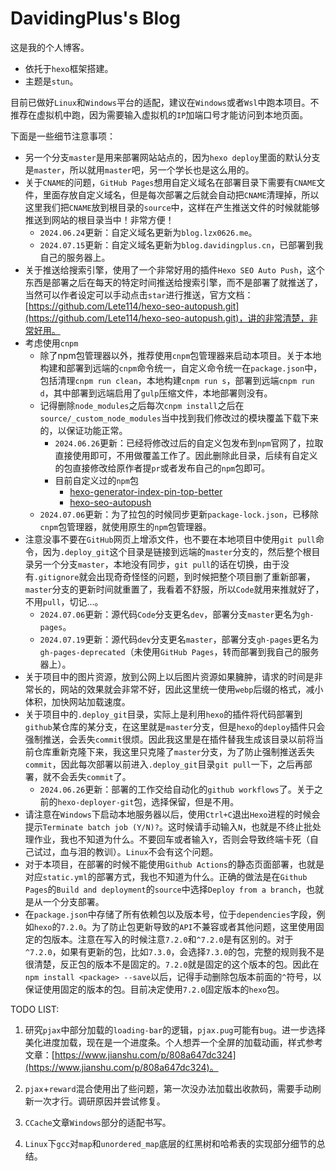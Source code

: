 # DavidingPlus's Blog

这是我的个人博客。

- 依托于`hexo`框架搭建。
- 主题是`stun`。

目前已做好`Linux`和`Windows`平台的适配，建议在`Windows`或者`Wsl`中跑本项目。不推荐在虚拟机中跑，因为需要输入虚拟机的`IP`加端口号才能访问到本地页面。

下面是一些细节注意事项：

- 另一个分支`master`是用来部署网站站点的，因为`hexo deploy`里面的默认分支是`master`，所以就用`master`吧，另一个学长也是这么用的。
- 关于`CNAME`的问题，`GitHub Pages`想用自定义域名在部署目录下需要有`CNAME`文件，里面存放自定义域名，但是每次部署之后就会自动把`CNAME`清理掉，所以这里我们把`CNAME`放到根目录的`source`中，这样在产生推送文件的时候就能够推送到网站的根目录当中！非常方便！
  - `2024.06.24`更新：自定义域名更新为`blog.lzx0626.me`。
  - `2024.07.15`更新：自定义域名更新为`blog.davidingplus.cn`，已部署到我自己的服务器上。
- 关于推送给搜索引擎，使用了一个非常好用的插件`Hexo SEO Auto Push`，这个东西是部署之后在每天的特定时间推送给搜索引擎，而不是部署了就推送了，当然可以作者设定可以手动点击`star`进行推送，官方文档：[https://github.com/Lete114/hexo-seo-autopush.git](https://github.com/Lete114/hexo-seo-autopush.git)，讲的非常清楚，非常好用。
- 考虑使用`cnpm`
  - 除了npm包管理器以外，推荐使用`cnpm`包管理器来启动本项目。关于本地构建和部署到远端的`cnpm`命令统一，自定义命令统一在`package.json`中，包括清理`cnpm run clean`，本地构建`cnpm run s`，部署到远端`cnpm run d`，其中部署到远端启用了`gulp`压缩文件，本地部署则没有。
  - 记得删除`node_modules`之后每次`cnpm install`之后在`source/_custom_node_modules`当中找到我们修改过的模块覆盖下载下来的，以保证功能正常。
    - `2024.06.26`更新：已经将修改过后的自定义包发布到`npm`官网了，拉取直接使用即可，不用做覆盖工作了。因此删除此目录，后续有自定义的包直接修改给原作者提`pr`或者发布自己的`npm`包即可。
    - 目前自定义过的`npm`包
      - [hexo-generator-index-pin-top-better](https://github.com/DavidingPlus/hexo-generator-index-pin-top-better)
      - [hexo-seo-autopush](https://github.com/Lete114/Hexo-SEO-AutoPush)
  - `2024.07.06`更新：为了拉包的时候同步更新`package-lock.json`，已移除`cnpm`包管理器，就使用原生的`npm`包管理器。
- 注意没事不要在`GitHub`网页上增添文件，也不要在本地项目中使用`git pull`命令，因为`.deploy_git`这个目录是链接到远端的`master`分支的，然后整个根目录另一个分支`master`，本地没有同步，`git pull`的话在切换，由于没有`.gitignore`就会出现奇奇怪怪的问题，到时候把整个项目删了重新部署，`master`分支的更新时间就重置了，我看着不舒服，所以`Code`就用来推就好了，不用`pull`，切记...。
  - `2024.07.06`更新：源代码`Code`分支更名`dev`，部署分支`master`更名为`gh-pages`。
  - `2024.07.19`更新：源代码`dev`分支更名`master`，部署分支`gh-pages`更名为`gh-pages-deprecated`（未使用`GitHub Pages`，转而部署到我自己的服务器上）。
- 关于项目中的图片资源，放到公网上以后图片资源如果臃肿，请求的时间是非常长的，网站的效果就会非常不好，因此这里统一使用`webp`后缀的格式，减小体积，加快网站加载速度。
- 关于项目中的`.deploy_git`目录，实际上是利用`hexo`的插件将代码部署到`github`某仓库的某分支，在这里就是`master`分支，但是`hexo`的`deploy`插件只会强制推送，会丢失`commit`很烦。因此我这里是在插件替我生成该目录以前将当前仓库重新克隆下来，我这里只克隆了`master`分支，为了防止强制推送丢失`commit`，因此每次部署以前进入`.deploy_git`目录`git pull`一下，之后再部署，就不会丢失`commit`了。
  - `2024.06.26`更新：部署的工作交给自动化的`github workflows`了。关于之前的`hexo-deployer-git`包，选择保留，但是不用。
- 请注意在`Windows`下启动本地服务器以后，使用`Ctrl+C`退出`Hexo`进程的时候会提示`Terminate batch job (Y/N)?`。这时候请手动输入`N`，也就是不终止批处理作业，我也不知道为什么。不要回车或者输入`Y`，否则会导致终端卡死（自己试过，血与泪的教训）。`Linux`不会有这个问题。
- 对于本项目，在部署的时候不能使用`Github Actions`的静态页面部署，也就是对应`static.yml`的部署方式，我也不知道为什么。正确的做法是在`Github Pages`的`Build and deployment`的`source`中选择`Deploy from a branch`，也就是从一个分支部署。
- 在`package.json`中存储了所有依赖包以及版本号，位于`dependencies`字段，例如`hexo`的`7.2.0`。为了防止包更新导致的`API`不兼容或者其他问题，这里使用固定的包版本。注意在写入的时候注意`7.2.0`和`^7.2.0`是有区别的。对于`^7.2.0`，如果有更新的包，比如`7.3.0`，会选择`7.3.0`的包，完整的规则我不是很清楚，反正包的版本不是固定的。`7.2.0`就是固定的这个版本的包。因此在`npm install <package> --save`以后，记得手动删除包版本前面的`^`符号，以保证使用固定的版本的包。目前决定使用`7.2.0`固定版本的`hexo`包。

TODO LIST:

1. 研究`pjax`中部分加载的`loading-bar`的逻辑，`pjax.pug`可能有`bug`。进一步选择美化进度加载，现在是一个进度条。个人想弄一个全屏的加载动画，样式参考文章：[https://www.jianshu.com/p/808a647dc324](https://www.jianshu.com/p/808a647dc324)。

2. `pjax`+`reward`混合使用出了些问题，第一次没办法加载出收款码，需要手动刷新一次才行。调研原因并尝试修复。 

3. `CCache`文章`Windows`部分的适配书写。

4. `Linux`下`gcc`对`map`和`unordered_map`底层的红黑树和哈希表的实现部分细节的总结。

